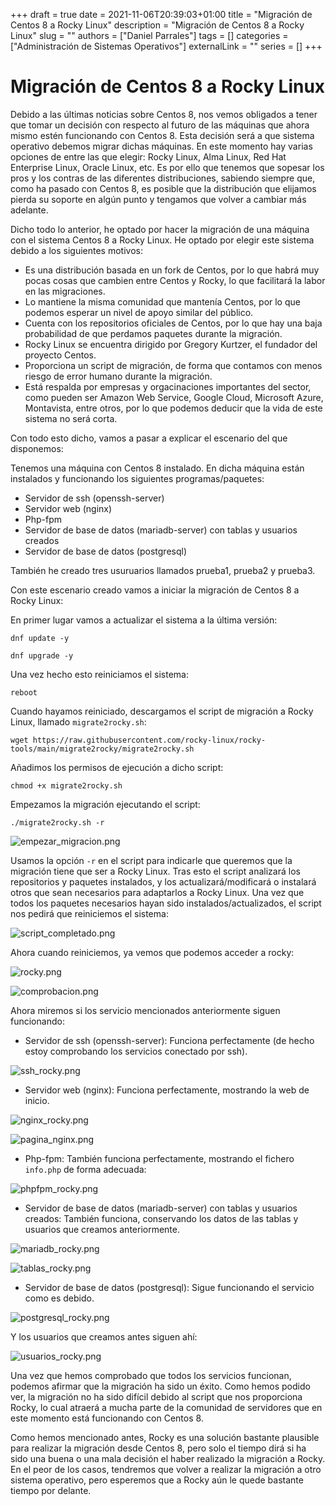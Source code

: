 +++ 
draft = true
date = 2021-11-06T20:39:03+01:00
title = "Migración de Centos 8 a Rocky Linux"
description = "Migración de Centos 8 a Rocky Linux"
slug = ""
authors = ["Daniel Parrales"]
tags = []
categories = ["Administración de Sistemas Operativos"]
externalLink = ""
series = []
+++

# Migración de Centos 8 a Rocky Linux

Debido a las últimas noticias sobre Centos 8, nos vemos obligados a tener que tomar un decisión con respecto al futuro de las máquinas que ahora mismo estén funcionando con Centos 8. Esta decisión será a que sistema operativo debemos migrar dichas máquinas. En este momento hay varias opciones de entre las que elegir: Rocky Linux, Alma Linux, Red Hat Enterprise Linux, Oracle Linux, etc. Es por ello que tenemos que sopesar los pros y los contras de las diferentes distribuciones, sabiendo siempre que, como ha pasado con Centos 8, es posible que la distribución que elijamos pierda su soporte en algún punto y tengamos que volver a cambiar más adelante.

Dicho todo lo anterior, he optado por hacer la migración de una máquina con el sistema Centos 8 a Rocky Linux. He optado por elegir este sistema debido a los siguientes motivos:

* Es una distribución basada en un fork de Centos, por lo que habrá muy pocas cosas que cambien entre Centos y Rocky, lo que facilitará la labor en las migraciones.
* Lo mantiene la misma comunidad que mantenía Centos, por lo que podemos esperar un nivel de apoyo similar del público.
* Cuenta con los repositorios oficiales de Centos, por lo que hay una baja probabilidad de que perdamos paquetes durante la migración.
* Rocky Linux se encuentra dirigido por Gregory Kurtzer, el fundador del proyecto Centos.
* Proporciona un script de migración, de forma que contamos con menos riesgo de error humano durante la migración.
* Está respalda por empresas y orgacinaciones importantes del sector, como pueden ser Amazon Web Service, Google Cloud, Microsoft Azure, Montavista, entre otros, por lo que podemos deducir que la vida de este sistema no será corta.

Con todo esto dicho, vamos a pasar a explicar el escenario del que disponemos:

Tenemos una máquina con Centos 8 instalado. En dicha máquina están instalados y funcionando los siguientes programas/paquetes:

* Servidor de ssh (openssh-server)
* Servidor web (nginx)
* Php-fpm
* Servidor de base de datos (mariadb-server) con tablas y usuarios creados
* Servidor de base de datos (postgresql)

También he creado tres usuruarios llamados prueba1, prueba2 y prueba3.

Con este escenario creado vamos a iniciar la migración de Centos 8 a Rocky Linux:

En primer lugar vamos a actualizar el sistema a la última versión:

```
dnf update -y

dnf upgrade -y
```

Una vez hecho esto reiniciamos el sistema:

```
reboot
```

Cuando hayamos reiniciado, descargamos el script de migración a Rocky Linux, llamado `migrate2rocky.sh`:

```
wget https://raw.githubusercontent.com/rocky-linux/rocky-tools/main/migrate2rocky/migrate2rocky.sh
```

Añadimos los permisos de ejecución a dicho script:

```
chmod +x migrate2rocky.sh
```

Empezamos la migración ejecutando el script:

```
./migrate2rocky.sh -r
```

![empezar_migracion.png](/images/migracion_centos8/empezar_migracion.png)

Usamos la opción `-r` en el script para indicarle que queremos que la migración tiene que ser a Rocky Linux. Tras esto el script analizará los repositorios y paquetes instalados, y los actualizará/modificará o instalará otros que sean necesarios para adaptarlos a Rocky Linux. Una vez que todos los paquetes necesarios hayan sido instalados/actualizados, el script nos pedirá que reiniciemos el sistema:

![script_completado.png](/images/migracion_centos8/script_completado.png)

Ahora cuando reiniciemos, ya vemos que podemos acceder a rocky:

![rocky.png](/images/migracion_centos8/rocky.png)

![comprobacion.png](/images/migracion_centos8/comprobacion.png)

Ahora miremos si los servicio mencionados anteriormente siguen funcionando:

* Servidor de ssh (openssh-server): Funciona perfectamente (de hecho estoy comprobando los servicios conectado por ssh).

![ssh_rocky.png](/images/migracion_centos8/ssh_rocky.png)

* Servidor web (nginx): Funciona perfectamente, mostrando la web de inicio.

![nginx_rocky.png](/images/migracion_centos8/nginx_rocky.png)

![pagina_nginx.png](/images/migracion_centos8/pagina_nginx.png)

* Php-fpm: También funciona perfectamente, mostrando el fichero `info.php` de forma adecuada:

![phpfpm_rocky.png](/images/migracion_centos8/phpfpm_rocky.png)

* Servidor de base de datos (mariadb-server) con tablas y usuarios creados: También funciona, conservando los datos de las tablas y usuarios que creamos anteriormente.

![mariadb_rocky.png](/images/migracion_centos8/mariadb_rocky.png)

![tablas_rocky.png](/images/migracion_centos8/tablas_rocky.png)

* Servidor de base de datos (postgresql): Sigue funcionando el servicio como es debido.

![postgresql_rocky.png](/images/migracion_centos8/postgresql_rocky.png)

Y los usuarios que creamos antes siguen ahí:

![usuarios_rocky.png](/images/migracion_centos8/usuarios_rocky.png)

Una vez que hemos comprobado que todos los servicios funcionan, podemos afirmar que la migración ha sido un éxito. Como hemos podido ver, la migración no ha sido difícil debido al script que nos proporciona Rocky, lo cual atraerá a mucha parte de la comunidad de servidores que en este momento está funcionando con Centos 8.

Como hemos mencionado antes, Rocky es una solución bastante plausible para realizar la migración desde Centos 8, pero solo el tiempo dirá si ha sido una buena o una mala decisión el haber realizado la migración a Rocky. En el peor de los casos, tendremos que volver a realizar la migración a otro sistema operativo, pero esperemos que a Rocky aún le quede bastante tiempo por delante.
